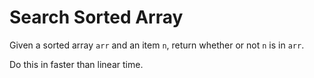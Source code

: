 # Search Sorted Array

Given a sorted array `arr` and an item `n`, return whether or not `n` is in `arr`.

Do this in faster than linear time.
